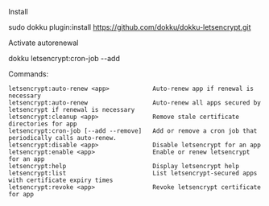 Install

sudo dokku plugin:install https://github.com/dokku/dokku-letsencrypt.git

Activate autorenewal

dokku letsencrypt:cron-job --add

Commands:

    letsencrypt:auto-renew <app>            Auto-renew app if renewal is necessary
    letsencrypt:auto-renew                  Auto-renew all apps secured by letsencrypt if renewal is necessary
    letsencrypt:cleanup <app>               Remove stale certificate directories for app
    letsencrypt:cron-job [--add --remove]   Add or remove a cron job that periodically calls auto-renew.
    letsencrypt:disable <app>               Disable letsencrypt for an app
    letsencrypt:enable <app>                Enable or renew letsencrypt for an app
    letsencrypt:help                        Display letsencrypt help
    letsencrypt:list                        List letsencrypt-secured apps with certificate expiry times
    letsencrypt:revoke <app>                Revoke letsencrypt certificate for app
